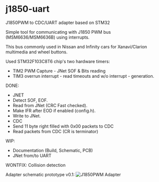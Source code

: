 # j1850-uart
J1850PWM to CDC/UART adapter based on STM32

Simple tool for communicating with J1850 PWM bus (MSM6636/MSM6636B) using interrupts.

This bus commonly used in Nissan and Infinity cars for Xanavi/Clarion multimedia and wheel buttons.

Used STM32F103C8T6 chip's two hardware timers:
* TIM2 PWM Capture - JNet SOF & Bits reading
* TIM3 overrun interrupt - read timeouts and w/o interrupt - generation.

DONE:
* JNET
 * Detect SOF, EOF.
 * Read from JNet (CRC Fast checked).
 * Make IFR after EOD if enabled (config.h).
 * Write to JNet.
* CDC
 * Send 11 byte right filled with 0x00 packets to CDC
 * Read packets from CDC (CR is terminator)

WIP: 
 * Documentation (Build, Schematic, PCB)
 * JNet from/to UART
 
WONTFIX:
 Collision detection
 
Adapter schematic prototype v0.1:
![J1850PWM Adapter](https://github.com/hunternsk/j1850-uart/blob/master/Doc/sch-1.png "J1850PWM Adapter Prototype v0.1")
